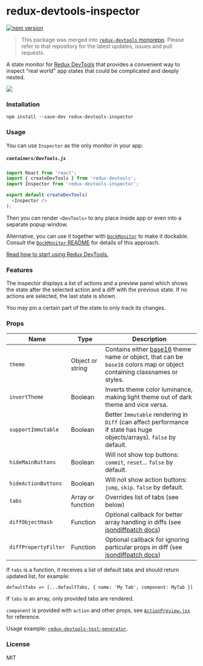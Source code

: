 # redux-devtools-inspector

[![npm version](https://badge.fury.io/js/redux-devtools-inspector.svg)](https://badge.fury.io/js/redux-devtools-inspector)

>This package was merged into [`redux-devtools` monorepo](https://github.com/reduxjs/redux-devtools). Please refer to that repository for the latest updates, issues and pull requests.

A state monitor for [Redux DevTools](https://github.com/gaearon/redux-devtools) that provides a convenient way to inspect "real world" app states that could be complicated and deeply nested.

![](https://raw.githubusercontent.com/alexkuz/redux-devtools-inspector/master/demo.gif)

### Installation

```
npm install --save-dev redux-devtools-inspector
```

### Usage

You can use `Inspector` as the only monitor in your app:

##### `containers/DevTools.js`

```js
import React from 'react';
import { createDevTools } from 'redux-devtools';
import Inspector from 'redux-devtools-inspector';

export default createDevTools(
  <Inspector />
);
```

Then you can render `<DevTools>` to any place inside app or even into a separate popup window.

Alternative, you can use it together with [`DockMonitor`](https://github.com/gaearon/redux-devtools-dock-monitor) to make it dockable.  
Consult the [`DockMonitor` README](https://github.com/gaearon/redux-devtools-dock-monitor) for details of this approach.

[Read how to start using Redux DevTools.](https://github.com/gaearon/redux-devtools)

### Features

The inspector displays a list of actions and a preview panel which shows the state after the selected action and a diff with the previous state. If no actions are selected, the last state is shown.

You may pin a certain part of the state to only track its changes.

### Props

Name               | Type             | Description
------------------ | ---------------- | -------------
`theme`            | Object or string | Contains either [base16](https://github.com/chriskempson/base16) theme name or object, that can be `base16` colors map or object containing classnames or styles.
`invertTheme`      | Boolean          | Inverts theme color luminance, making light theme out of dark theme and vice versa.
`supportImmutable` | Boolean          | Better `Immutable` rendering in `Diff` (can affect performance if state has huge objects/arrays). `false` by default.
`hideMainButtons`  | Boolean          | Will not show top buttons: `commit`, `reset`... `false` by default.
`hideActionButtons`  | Boolean        | Will not show action buttons: `jump`, `skip`. `false` by default.
`tabs`             | Array or function | Overrides list of tabs (see below)
`diffObjectHash`   | Function         | Optional callback for better array handling in diffs (see [jsondiffpatch docs](https://github.com/benjamine/jsondiffpatch/blob/master/docs/arrays.md))
`diffPropertyFilter` | Function       | Optional callback for ignoring particular props in diff (see [jsondiffpatch docs](https://github.com/benjamine/jsondiffpatch#options))


If `tabs` is a function, it receives a list of default tabs and should return updated list, for example:
```
defaultTabs => [...defaultTabs, { name: 'My Tab', component: MyTab }]
```
If `tabs` is an array, only provided tabs are rendered.

`component` is provided with `action` and other props, see [`ActionPreview.jsx`](src/ActionPreview.jsx#L42) for reference.

Usage example: [`redux-devtools-test-generator`](https://github.com/zalmoxisus/redux-devtools-test-generator#containersdevtoolsjs).

### License

MIT
